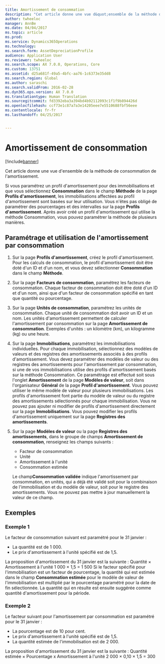 ```yaml
---
title: Amortissement de consommation
description: "Cet article donne une vue d&quot;ensemble de la méthode de consommation de l&quot;amortissement."
author: twheeloc
manager: AnnBe
ms.date: 04/04/2017
ms.topic: article
ms.prod: 
ms.service: Dynamics365Operations
ms.technology: 
ms.search.form: AssetDepreciationProfile
audience: Application User
ms.reviewer: twheeloc
ms.search.scope: AX 7.0.0, Operations, Core
ms.custom: 13751
ms.assetid: d25a681f-49a5-4bfc-aa76-1c6373e35dd8
ms.search.region: Global
ms.author: saraschi
ms.search.validFrom: 2016-02-28
ms.dyn365.ops.version: AX 7.0.0
ms.translationtype: Human Translation
ms.sourcegitcommit: fd3392eba3a394bd4b92112093c1f1f9b894426d
ms.openlocfilehash: ccf73e1c87a7a3e14205eee7e5510688fbf56eee
ms.contentlocale: fr-fr
ms.lasthandoff: 04/25/2017


---
```


# <a name="consumption-depreciation"></a>Amortissement de consommation

[!include[banner](../includes/banner.md)]


Cet article donne une vue d'ensemble de la méthode de consommation de l'amortissement.

Si vous paramétrez un profil d'amortissement pour des immobilisations et que vous sélectionnez **Consommation** dans le champ **Méthode** de la page **Profils d'amortissement**, les immobilisations affectées au profil d'amortissement sont basées sur leur utilisation. Vous n'êtes pas obligé de paramétrer des pourcentages et des intervalles sur la page **Profils d'amortissement**. Après avoir créé un profil d'amortissement qui utilise la méthode Consommation, vous pouvez paramétrer la méthode de plusieurs manières.

## <a name="set-up-and-use-consumption-depreciation"></a>Paramétrage et utilisation de l'amortissement par consommation
1.  Sur la page **Profils d'amortissement**, créez le profil d'amortissement. Pour les calculs de consommation, le profil d'amortissement doit être doté d'un ID et d'un nom, et vous devez sélectionner **Consommation** dans le champ **Méthode**.
2.  Sur la page **Facteurs de consommation**, paramétrez les facteurs de consommation. Chaque facteur de consommation doit être doté d'un ID et d'un nom, ainsi que d'un facteur de consommation spécifié en tant que quantité ou pourcentage.
3.  Sur la page **Unités de consommation**, paramétrez les unités de consommation. Chaque unité de consommation doit avoir un ID et un nom. Les unités d'amortissement permettent de calculer l'amortissement par consommation sur la page **Amortissement de consommation**. Exemples d'unités : un kilomètre (km), un kilogramme (kg) ou une heure.
4.  Sur la page **Immobilisations**, paramétrez les immobilisations individuelles. Pour chaque immobilisation, sélectionnez des modèles de valeurs et des registres des amortissements associés à des profils d'amortissement. Vous devez paramétrer des modèles de valeur ou des registres des amortissements pour l'amortissement par consommation, si une de vos immobilisations utilise des profils d'amortissement basés sur la méthode Consommation. Ce paramétrage est effectué soit sous l'onglet **Amortissement** de la page **Modèles de valeur**, soit dans l'organisateur **Général** de la page **Profil d'amortissement**. Vous pouvez utiliser le même modèle de valeur pour plusieurs immobilisations. Les profils d'amortissement font partie du modèle de valeur ou du registre des amortissements sélectionnés pour chaque immobilisation. Vous ne pouvez pas ajouter ni modifier de profils d'amortissement directement sur la page **Immobilisations**. Vous pouvez modifier les profils d'amortissement uniquement sur la page **Registres des amortissements**.
5.  Sur la page **Modèles de valeur** ou la page **Registres des amortissements**, dans le groupe de champs **Amortissement de consommation**, renseignez les champs suivants :
    -   Facteur de consommation
    -   Unité
    -   Amortissement à l'unité
    -   Consommation estimée

    Le champ**Consommation validée** indique l'amortissement par consommation, en unités, qui a déjà été validé soit pour la combinaison de l'immobilisation et du modèle de valeur, soit pour le registre des amortissements. Vous ne pouvez pas mettre à jour manuellement la valeur de ce champ.

## <a name="examples"></a>Exemples
### <a name="example-1"></a>Exemple 1

Le facteur de consommation suivant est paramétré pour le 31 janvier :

-   La quantité est de 1 000.
-   Le prix d'amortissement à l'unité spécifié est de 1,5.

La proposition d'amortissement du 31 janvier est la suivante : Quantité × Amortissement à l'unité 1 000 × 1,5 = 1 500 Si le facteur spécifié pour l'immobilisation est un facteur de pourcentage, la quantité qui est estimée dans le champ **Consommation estimée** pour le modèle de valeur de l'immobilisation est multiplié par le pourcentage paramétré pour la date de fin sélectionnée. La quantité qui en résulte est ensuite suggérée comme quantité d'amortissement pour la période.

### <a name="example-2"></a>Exemple 2

Le facteur suivant pour l'amortissement par consommation est paramétré pour le 31 janvier :

-   La pourcentage est de 10 pour cent.
-   Le prix d'amortissement à l'unité spécifié est de 1,5.
-   La quantité estimée de l'immobilisation est de 2 000.

La proposition d'amortissement du 31 janvier est la suivante : Quantité estimée × Pourcentage x Amortissement à l'unité 2 000 × 0,10 × 1,5 = 300




